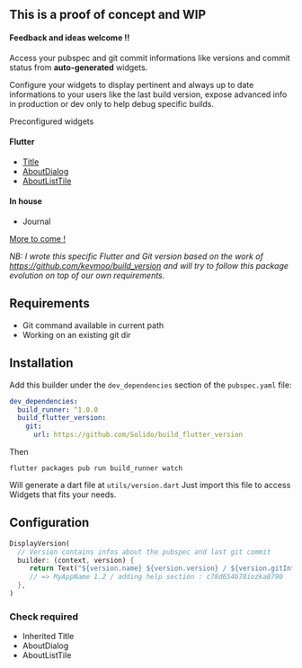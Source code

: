 ## This is a proof of concept and WIP

#### Feedback and ideas welcome !!

Access your pubspec and git commit informations like versions and commit status from **auto-generated** widgets.

Configure your widgets to display pertinent and always up to date informations to your users like the last build version,
expose advanced info in production or dev only to help debug specific builds.

Preconfigured widgets 

#### Flutter

- [Title](https://docs.flutter.io/flutter/widgets/Title-class.html)
- [AboutDialog](https://docs.flutter.io/flutter/material/AboutDialog-class.html)
- [AboutListTile](https://docs.flutter.io/flutter/material/AboutListTile-class.html)

#### In house

- Journal

[More to come !](https://github.com/Solido/build_flutter_version/issues?q=is%3Aissue+is%3Aopen+label%3Aenhancement)

_NB: I wrote this specific Flutter and Git version based on the work of https://github.com/kevmoo/build_version
and will try to follow this package evolution on top of our own requirements._

## Requirements

- Git command available in current path
- Working on an existing git dir

## Installation

Add this builder under the `dev_dependencies` section of the `pubspec.yaml` file:

```yaml
dev_dependencies:
  build_runner: ^1.0.0
  build_flutter_version:
    git:
      url: https://github.com/Solido/build_flutter_version
```

Then

    flutter packages pub run build_runner watch
    
Will generate a dart file at `utils/version.dart`
Just import this file to access Widgets that fits your needs.


## Configuration

```dart
DisplayVersion(
  // Version contains infos about the pubspec and last git commit
  builder: (context, version) { 
     return Text("${version.name} ${version.version} / ${version.gitInfo.message} : ${version.gitInfo.sha}");
     // => MyAppName 1.2 / adding help section : c78d654678iozka8790
  },
)
```

### Check required

- Inherited Title
- AboutDialog
- AboutListTile
